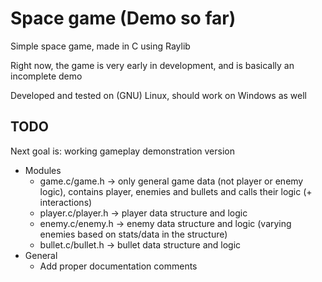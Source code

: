 # Space game (Demo so far)

Simple space game, made in C using Raylib

Right now, the game is very early in development, and is basically an incomplete demo

Developed and tested on (GNU) Linux, should work on Windows as well

## TODO

Next goal is: working gameplay demonstration version
 
- Modules
    - game.c/game.h -> only general game data (not player or enemy logic), contains player, enemies and bullets and calls their logic (+ interactions)
    - player.c/player.h -> player data structure and logic
    - enemy.c/enemy.h -> enemy data structure and logic (varying enemies based on stats/data in the structure)
    - bullet.c/bullet.h -> bullet data structure and logic
- General
    - Add proper documentation comments

